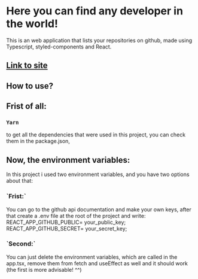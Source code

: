# Here you can find any developer in the world!

This is an web application that lists your repositories on github, made using Typescript, styled-components and React.

<h2><a href="https://gitsearch-alpha.vercel.app/">Link to site</a></h2>

## How to use?

<h2>Frist of all:</h2>

### `Yarn`

to get all the dependencies that were used in this project, you can check them in the package.json,

<h2>Now, the environment variables:</h2>

In this project i used two environment variables, and you have two options about that:

<h3>`Frist:`</h3>
You can go to the github api documentation and make your own keys, after that create a .env file at the root of the project and write:<br/>
 REACT_APP_GITHUB_PUBLIC= your_public_key;<br/>
 REACT_APP_GITHUB_SECRET= your_secret_key;

<h3>`Second:`</h3>
You can just delete the environment variables, which are called in the app.tsx, remove them from fetch and useEffect as well and it should work (the first is more advisable! ^^)


